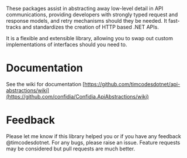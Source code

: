 These packages assist in abstracting away low-level detail in API communications, providing developers with strongly typed request and response models, and retry mechanisms should they be needed. It fast-tracks and standardizes the creation of HTTP based .NET APIs.

It is a flexible and extensible library, allowing you to swap out custom implementations of interfaces should you need to.

# Documentation
See the wiki for documentation [https://github.com/timcodesdotnet/api-abstractions/wiki](https://github.com/confidia/Confidia.ApiAbstractions/wiki)

# Feedback
Please let me know if this library helped you or if you have any feedback @timcodesdotnet. For any bugs, please raise an issue. Feature requests may be considered but pull requests are much better.
